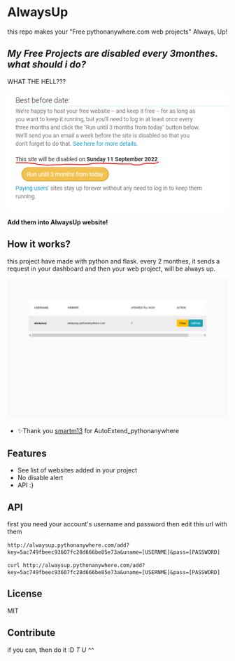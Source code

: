# AlwaysUp
this repo makes your "Free pythonanywhere.com web projects" Always, Up!

## _My Free Projects are disabled every 3monthes. what should i do?_

WHAT THE HELL???

![WTH](https://github.com/ebad84/AlwaysUp/blob/main/wth.png?raw=true)

**Add them into AlwaysUp website!**


## How it works?

this project have made with python and flask. every 2 monthes, it sends a request in your dashboard and then your web project, will be always up.

![alt text](https://github.com/ebad84/AlwaysUp/blob/main/website.png?raw=true)

- ✨Thank you  [smartm13](https://github.com/smartm13/AutoExtend_pythonanywhere/blob/master/pythonAnywhere_AutoRefresh.py) for 
AutoExtend_pythonanywhere 

## Features

- See list of websites added in your project
- No disable alert
- API :}

## API
first you need your account's username and password
then edit this url with them
``` ssh
http://alwaysup.pythonanywhere.com/add?key=5ac749fbeec93607fc28d666be85e73a&uname=[USERNME]&pass=[PASSWORD]
```
``` ssh
curl http://alwaysup.pythonanywhere.com/add?key=5ac749fbeec93607fc28d666be85e73a&uname=[USERNME]&pass=[PASSWORD]
```

## License

MIT

## Contribute

if you can, then do it :D
_T U ^^_
